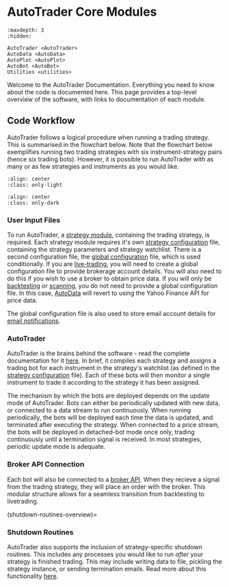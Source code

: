 # AutoTrader Core Modules



```{toctree}
:maxdepth: 3
:hidden:
   
AutoTrader <AutoTrader>
AutoData <AutoData>
AutoPlot <AutoPlot>
AutoBot <AutoBot>
Utilities <utilities>
```



Welcome to the AutoTrader Documentation. Everything you need to know about the code is documented here.
This page provides a top-level overview of the software, with links to documentation of each module.


## Code Workflow
AutoTrader follows a logical procedure when running a trading strategy. This is summarised in the flowchart below.
Note that the flowchart below exemplifies running two trading strategies with six instrument-strategy pairs (hence
six trading bots). However, it is possible to run AutoTrader with as many or as few strategies and instruments as 
you would like.

```{image} ../assets/images/light-code-workflow.svg
:align: center
:class: only-light
```

```{image} ../assets/images/dark-code-workflow.svg
:align: center
:class: only-dark
```



### User Input Files
To run AutoTrader, a [strategy module](trading-strategy), containing the trading strategy, is required. Each strategy module
requires it's own [strategy configuration](strategy-config) file, containing the strategy parameters and strategy
watchlist. There is a second configuration file, the [global configuration](global-config) file, which is used 
conditionally. If you are [live-trading](autotrader-mediums), you will need to create a global configuration 
file to provide brokerage account details. You will also need to do this if you wish to use a broker to obtain price data. 
If you will only be [backtesting](autotrader-mediums) or [scanning](autotrader-mediums), you do not need 
to provide a global configuration file. In this case, [AutoData](autodata-docs) will revert to using the Yahoo Finance 
API for price data.

The global configuration file is also used to store email account details for [email notifications](emailing-utils).

### AutoTrader
AutoTrader is the brains behind the software - read the complete documentation for it [here](autotrader-docs). In brief,
it compiles each strategy and assigns a trading bot for each instrument in the strategy's watchlist (as defined in the 
[strategy configuration](strategy-config) file). Each of these bots will then monitor a single instrument
to trade it according to the strategy it has been assigned. 

The mechanism by which the bots are deployed depends on the update mode of AutoTrader. Bots can either be periodically
updated with new data, or connected to a data stream to run continuously. When running periodically, the bots will be 
deployed each time the data is updated, and terminated after executing the strategy. When connected to a price stream,
the bots will be deployed in detached-bot mode once only, trading continuously until a termination signal is received.
In most strategies, periodic update mode is adequate. 

### Broker API Connection
Each bot will also be connected to a [broker API](broker-interface). When they recieve a signal from the trading strategy,
they will place an order with the broker. This modular structure allows for a seamless transition from backtesting to 
livetrading. 


(shutdown-routines-overview)=
### Shutdown Routines
AutoTrader also supports the inclusion of strategy-specific shutdown routines. This includes any processes you would like 
to run *after* your strategy is finished trading. This may include writing data to file, pickling the strategy instance,
or sending termination emails. Read more about this functionality [here](strategy-shutdown-routine).

